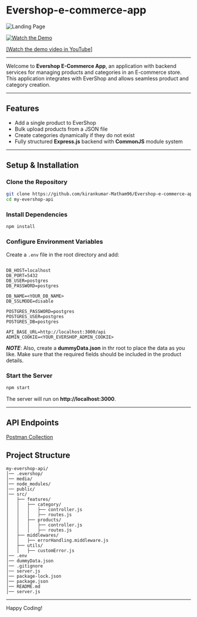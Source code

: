 # Evershop-e-commerce-app

![Landing Page](https://res.cloudinary.com/kiran-commerce-app/image/upload/v1743021179/landing-page_z9gaod.png)

[![Watch the Demo](https://img.youtube.com/vi/_Kf75Zwh6sE/0.jpg)](https://www.youtube.com/watch?v=_Kf75Zwh6sE)

[[Watch the demo video in YouTube]](https://youtu.be/_Kf75Zwh6sE)

---

Welcome to **Evershop E-Commerce App**, an application with backend services for managing products and categories in an E-commerce store. This application integrates with EverShop and allows seamless product and category creation.

---

## Features

- Add a single product to EverShop
- Bulk upload products from a JSON file
- Create categories dynamically if they do not exist
- Fully structured **Express.js** backend with **CommonJS** module system

---

## Setup & Installation

### **Clone the Repository**

```sh
git clone https://github.com/kirankumar-Matham96/Evershop-e-commerce-app.git
cd my-evershop-api
```

### **Install Dependencies**

```sh
npm install
```

### **Configure Environment Variables**

Create a `.env` file in the root directory and add:

```env

DB_HOST=localhost
DB_PORT=5432
DB_USER=postgres
DB_PASSWORD=postgres

DB_NAME=<YOUR_DB_NAME>
DB_SSLMODE=disable

POSTGRES_PASSWORD=postgres
POSTGRES_USER=postgres
POSTGRES_DB=postgres

API_BASE_URL=http://localhost:3000/api
ADMIN_COOKIE=<YOUR_EVERSHOP_ADMIN_COOKIE>

```

**_NOTE_**: Also, create a **dummyData.json** in thr root to place the data as you like. Make sure that the required fields should be included in the product details.

### **Start the Server**

```sh
npm start
```

The server will run on **http://localhost:3000**.

---

## API Endpoints

[Postman Collection](https://documenter.getpostman.com/view/15920123/2sAYkLmGz1)

## Project Structure

```
my-evershop-api/
│── .evershop/
│── media/
│── node_modules/
│── public/
│── src/
│   ├── features/
│   │   ├── category/
│   │   │   ├── controller.js
│   │   │   ├── routes.js
│   │   ├── products/
│   │   │   ├── controller.js
│   │   │   ├── routes.js
│   ├── middlewares/
│   │   ├── errorHandling.middleware.js
│   ├── utils/
│   │   ├── customError.js
│── .env
│── dummyData.json
│── .gitignore
│── server.js
│── package-lock.json
│── package.json
│── README.md
│── server.js
```

---

Happy Coding!

